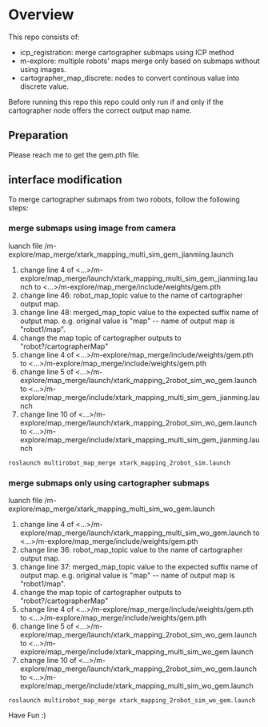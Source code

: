 # Overview
This repo consists of:
- icp_registration: merge cartographer submaps using ICP method
- m-explore: multiple robots' maps merge only based on submaps without using images.
- cartographer_map_discrete: nodes to convert continous value into discrete value.

Before running this repo this repo could only run if and only if the cartographer node offers the correct output map name.  

## Preparation
Please reach me to get the gem.pth file.

## interface modification

To merge cartographer submaps from two robots, follow the following steps:

### merge submaps using image from camera

luanch file /m-explore/map_merge/xtark_mapping_multi_sim_gem_jianming.launch

1. change line 4 of <...>/m-explore/map_merge/launch/xtark_mapping_multi_sim_gem_jianming.launch to <...>/m-explore/map_merge/include/weights/gem.pth
2. change line 46: robot_map_topic value to the name of cartographer output map.
3. change line 48: merged_map_topic value to the expected suffix name of output map. e.g. original value is "map" -- name of output map is "robot1/map".
4. change the map topic of cartographer outputs to "robot?/cartographerMap"
5. change line 4 of <...>/m-explore/map_merge/include/weights/gem.pth  to <...>/m-explore/map_merge/include/weights/gem.pth
6. change line 5 of <...>/m-explore/map_merge/launch/xtark_mapping_2robot_sim_wo_gem.launch to  <...>/m-explore/map_merge/include/xtark_mapping_multi_sim_gem_jianming.launch
7. change line 10 of <...>/m-explore/map_merge/launch/xtark_mapping_2robot_sim_wo_gem.launch to  <...>/m-explore/map_merge/include/xtark_mapping_multi_sim_gem_jianming.launch

```
roslaunch multirobot_map_merge xtark_mapping_2robot_sim.launch
```


### merge submaps only using cartographer submaps


luanch file /m-explore/map_merge/xtark_mapping_multi_sim_wo_gem.launch

1. change line 4 of <...>/m-explore/map_merge/launch/xtark_mapping_multi_sim_wo_gem.launch to <...>/m-explore/map_merge/include/weights/gem.pth
2. change line 36: robot_map_topic value to the name of cartographer output map.
3. change line 37: merged_map_topic value to the expected suffix name of output map. e.g. original value is "map" -- name of output map is "robot1/map".
4. change the map topic of cartographer outputs to "robot?/cartographerMap"
5. change line 4 of <...>/m-explore/map_merge/include/weights/gem.pth  to <...>/m-explore/map_merge/include/weights/gem.pth
6. change line 5 of <...>/m-explore/map_merge/launch/xtark_mapping_2robot_sim_wo_gem.launch to  <...>/m-explore/map_merge/include/xtark_mapping_multi_sim_wo_gem.launch
7. change line 10 of <...>/m-explore/map_merge/launch/xtark_mapping_2robot_sim_wo_gem.launch to  <...>/m-explore/map_merge/include/xtark_mapping_multi_sim_wo_gem.launch

```
roslaunch multirobot_map_merge xtark_mapping_2robot_sim_wo_gem.launch
```



Have Fun :)
